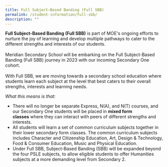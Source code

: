 ```yaml
---
title: Full Subject–Based Banding (Full SBB)
permalink: /student-information/full-sbb/
description: ""
---
```

**Full Subject-Based Banding (Full SBB)** is part of MOE's ongoing efforts to nurture the joy of learning and develop multiple pathways to cater to the different strengths and interests of our students.
<br><br>
Meridian Secondary School will be embarking on the Full Subject-Based Banding (Full SBB) journey in 2023 with our incoming Secondary One cohort.
<br><br>
With Full SBB, we are moving towards a secondary school education where students learn each subject at the level that best caters to their overall strengths, interests and learning needs. 


_What this means is that:_

*   There will no longer be separate Express, N(A), and N(T) courses, and our Secondary One students will be placed in&nbsp;**mixed form classes**&nbsp;where they can interact with peers of different strengths and interests.
*   All students will learn a set of common curriculum subjects together in their lower secondary form classes. The common curriculum subjects includes Character and Citizenship Education, Art, Design &amp; Technology, Food &amp; Consumer Education, Music and Physical Education.
*   Under Full SBB, Subject-Based Banding (SBB) will be expanded beyond the four PSLE subjects, to allow eligible students to offer Humanities subjects at a more demanding level from Secondary 2.